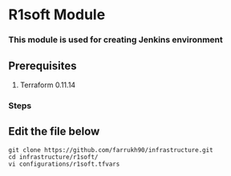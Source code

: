 # R1soft Module
### This module is used for creating Jenkins environment
## Prerequisites
1. Terraform 0.11.14

### Steps
## Edit the file below
```
git clone https://github.com/farrukh90/infrastructure.git
cd infrastructure/r1soft/
vi configurations/r1soft.tfvars
```






